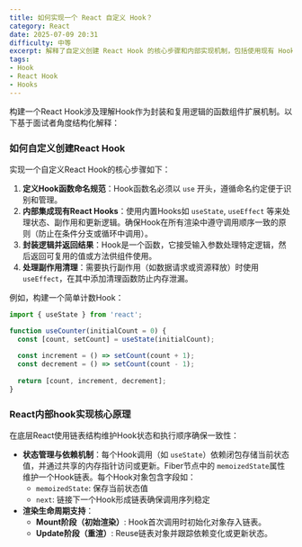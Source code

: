 ```yaml
---
title: 如何实现一个 React 自定义 Hook？
category: React
date: 2025-07-09 20:31
difficulty: 中等
excerpt: 解释了自定义创建 React Hook 的核心步骤和内部实现机制，包括使用现有 Hooks、命名规范及副作用处理。
tags:
- Hook
- React Hook
- Hooks
---
```

构建一个React Hook涉及理解Hook作为封装和复用逻辑的函数组件扩展机制。以下基于面试者角度结构化解释：

### 如何自定义创建React Hook

实现一个自定义React Hook的核心步骤如下：
1. **定义Hook函数命名规范**：Hook函数名必须以 `use` 开头，遵循命名约定便于识别和管理。
2. **内部集成现有React Hooks**：使用内置Hooks如 `useState`, `useEffect` 等来处理状态、副作用和更新逻辑。确保Hook在所有渲染中遵守调用顺序一致的原则（防止在条件分支或循环中调用）。
3. **封装逻辑并返回结果**：Hook是一个函数，它接受输入参数处理特定逻辑，然后返回可复用的值或方法供组件使用。
4. **处理副作用清理**：需要执行副作用（如数据请求或资源释放）时使用 `useEffect`，在其中添加清理函数防止内存泄漏。

例如，构建一个简单计数Hook：
```javascript
import { useState } from 'react';

function useCounter(initialCount = 0) {
  const [count, setCount] = useState(initialCount);
  
  const increment = () => setCount(count + 1);
  const decrement = () => setCount(count - 1);
  
  return [count, increment, decrement];
}
```

### React内部hook实现核心原理

在底层React使用链表结构维护Hook状态和执行顺序确保一致性：
- **状态管理与依赖机制**：每个Hook调用（如 `useState`）依赖闭包存储当前状态值，并通过共享的内存指针访问或更新。Fiber节点中的 `memoizedState`属性维护一个Hook链表。每个Hook对象包含字段如：
  - `memoizedState`: 保存当前状态值
  - `next`: 链接下一个Hook形成链表确保调用序列稳定
- **渲染生命周期支持**：
  - **Mount阶段（初始渲染）**: Hook首次调用时初始化对象存入链表。
  - **Update阶段（重渲）**: Reuse链表对象并跟踪依赖变化或更新状态。

